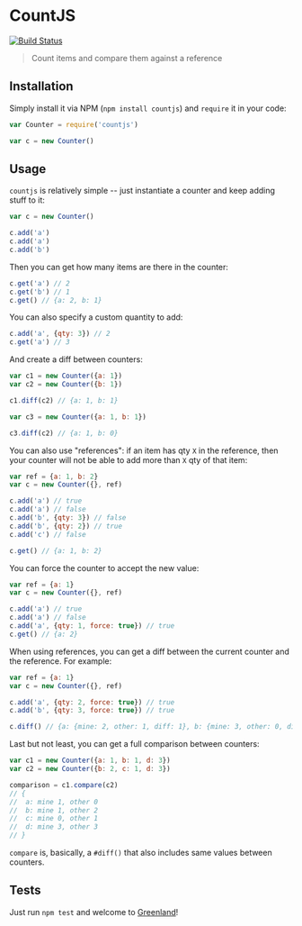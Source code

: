 # CountJS

[![Build Status](https://travis-ci.org/namshi/countjs.svg?branch=master)](https://travis-ci.org/namshi/countjs)

> Count items and compare them against a reference

## Installation

Simply install it via NPM (`npm install countjs`) and `require` it
in your code:

``` javascript
var Counter = require('countjs')

var c = new Counter()
```

## Usage

`countjs` is relatively simple -- just instantiate a counter and keep
adding stuff to it:

``` javascript
var c = new Counter()

c.add('a')
c.add('a')
c.add('b')
```

Then you can get how many items are there in the counter:

``` javascript
c.get('a') // 2
c.get('b') // 1
c.get() // {a: 2, b: 1}
```

You can also specify a custom quantity to add:

``` javascript
c.add('a', {qty: 3}) // 2
c.get('a') // 3
```

And create a diff between counters:

``` javascript
var c1 = new Counter({a: 1})
var c2 = new Counter({b: 1})

c1.diff(c2) // {a: 1, b: 1}

var c3 = new Counter({a: 1, b: 1})

c3.diff(c2) // {a: 1, b: 0}
```

You can also use "references": if an item has qty `X`
in the reference, then your counter will not be able to
add more than `X` qty of that item:

``` javascript
var ref = {a: 1, b: 2}
var c = new Counter({}, ref)

c.add('a') // true
c.add('a') // false
c.add('b', {qty: 3}) // false
c.add('b', {qty: 2}) // true
c.add('c') // false

c.get() // {a: 1, b: 2}
```

You can force the counter to accept the new value:

``` javascript
var ref = {a: 1}
var c = new Counter({}, ref)

c.add('a') // true
c.add('a') // false
c.add('a', {qty: 1, force: true}) // true
c.get() // {a: 2}
```

When using references, you can get a diff between the current
counter and the reference. For example:

``` javascript
var ref = {a: 1}
var c = new Counter({}, ref)

c.add('a', {qty: 2, force: true}) // true
c.add('b', {qty: 3, force: true}) // true

c.diff() // {a: {mine: 2, other: 1, diff: 1}, b: {mine: 3, other: 0, diff: 3}}
```

Last but not least, you can get a full comparison between counters:

``` javascript
var c1 = new Counter({a: 1, b: 1, d: 3})
var c2 = new Counter({b: 2, c: 1, d: 3})

comparison = c1.compare(c2)
// {
//  a: mine 1, other 0
//  b: mine 1, other 2
//  c: mine 0, other 1
//  d: mine 3, other 3
// }
```

`compare` is, basically, a `#diff()` that also includes same values
between counters.

## Tests

Just run `npm test` and welcome to [Greenland](https://travis-ci.org/namshi/countjs.svg?branch=master)!
